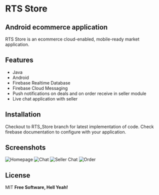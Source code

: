 # RTS Store
## Android ecommerce application


RTS Store is an ecommerce cloud-enabled, mobile-ready market application.
## Features
- Java
- Android
- Firebase Realtime Database 
- Firebase Cloud Messaging
- Push notifications on deals and on order receive in seller module 
- Live chat application with seller


## Installation

Checkout to RTS_Store branch for latest implementation of code.
Check firebase documentation to configure with your application.

## Screenshots

![Homepage](https://github.com/fahadnasir40/MarketApp/blob/master/screenshots/market%20app.jpeg)
![Chat](https://github.com/fahadnasir40/MarketApp/blob/master/screenshots/screenshot%20(1).jpeg)
![Seller Chat](https://github.com/fahadnasir40/MarketApp/blob/master/screenshots/screenshot%20(6).jpeg)
![Order](https://github.com/fahadnasir40/MarketApp/blob/master/screenshots/screenshot%20(4).jpeg)
## License

MIT
**Free Software, Hell Yeah!**
